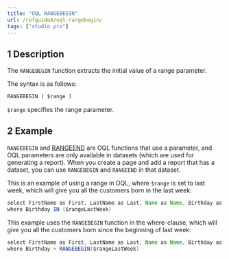```yaml
---
title: "OQL RANGEBEGIN"
url: /refguide8/oql-rangebegin/
tags: ["studio pro"]
---
```


## 1 Description

The `RANGEBEGIN` function extracts the initial value of a range parameter.

The syntax is as follows:

```sql {linenos=false}
RANGEBEGIN ( $range )
```

`$range` specifies the range parameter.

## 2 Example

`RANGEBEGIN` and [RANGEEND](/refguide8/oql-rangeend/) are OQL functions that use a parameter, and OQL parameters are only available in datasets (which are used for generating a report). When you create a page and add a report that has a dataset, you can use `RANGEBEGIN` and `RANGEEND` in that dataset.

This is an example of using a range in OQL, where `$range` is set to last week, which will give you all the customers born in the last week:

```java
select FirstName as First, LastName as Last, Name as Name, Birthday as BDay, CustomerType as Type from Sales.Customer
where Birthday IN ($rangeLastWeek)
```

This example uses the `RANGEBEGIN` function in the where-clause, which will give you all the customers born since the beginning of last week:

```java
select FirstName as First, LastName as Last, Name as Name, Birthday as BDay, CustomerType as Type from Sales.Customer
where Birthday > RANGEBEGIN($rangeLastWeek)
```
